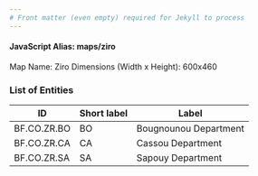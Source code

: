```yaml
---
# Front matter (even empty) required for Jekyll to process
---
```


#### JavaScript Alias: maps/ziro

Map Name: Ziro
Dimensions (Width x Height): 600x460

### List of Entities

ID | Short label | Label
---|---|---|
BF.CO.ZR.BO|BO|Bougnounou Department
BF.CO.ZR.CA|CA|Cassou Department
BF.CO.ZR.SA|SA|Sapouy Department
